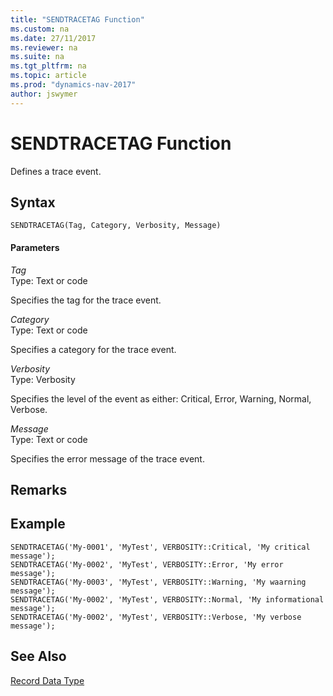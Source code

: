 ```yaml
---
title: "SENDTRACETAG Function"
ms.custom: na
ms.date: 27/11/2017
ms.reviewer: na
ms.suite: na
ms.tgt_pltfrm: na
ms.topic: article
ms.prod: "dynamics-nav-2017"
author: jswymer
---
```

# SENDTRACETAG Function
Defines a trace event.  
  
## Syntax  
  
```  
SENDTRACETAG(Tag, Category, Verbosity, Message)  
```  
  
#### Parameters  
*Tag*  
Type: Text or code  
  
Specifies the tag for the trace event.  
  
*Category*  
Type: Text or code  
  
Specifies a category for the trace event.  
  
*Verbosity*  
Type: Verbosity  
  
Specifies the level of the event as either: Critical, Error, Warning, Normal, Verbose.   
  
*Message*  
Type: Text or code  
  
Specifies the error message of the trace event. 
  
## Remarks  
## Example  
  
```  
SENDTRACETAG('My-0001', 'MyTest', VERBOSITY::Critical, 'My critical message');
SENDTRACETAG('My-0002', 'MyTest', VERBOSITY::Error, 'My error message');
SENDTRACETAG('My-0003', 'MyTest', VERBOSITY::Warning, 'My waarning message');
SENDTRACETAG('My-0002', 'MyTest', VERBOSITY::Normal, 'My informational message');
SENDTRACETAG('My-0002', 'MyTest', VERBOSITY::Verbose, 'My verbose message');
```  
  
## See Also  
 [Record Data Type](Record-Data-Type.md)